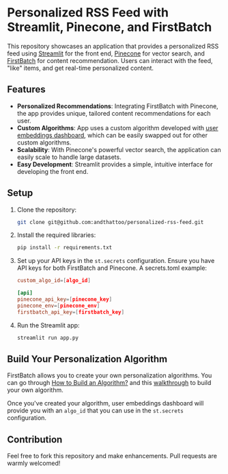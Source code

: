 # Personalized RSS Feed with Streamlit, Pinecone, and FirstBatch

This repository showcases an application that provides a personalized RSS feed using [Streamlit](https://streamlit.io/) for the front end, [Pinecone](https://www.pinecone.io/) for vector search, and [FirstBatch](https://www.firstbatch.xyz/) for content recommendation. Users can interact with the feed, "like" items, and get real-time personalized content.

## Features

- **Personalized Recommendations**: Integrating FirstBatch with Pinecone, the app provides unique, tailored content recommendations for each user.
- **Custom Algorithms**: App uses a custom algorithm developed with [user embeddings dashboard](https://userembeddings.firstbatch.xyz), which can be easily swapped out for other custom algorithms.
- **Scalability**: With Pinecone's powerful vector search, the application can easily scale to handle large datasets.
- **Easy Development**: Streamlit provides a simple, intuitive interface for developing the front end.
## Setup

1. Clone the repository:
   ```bash
   git clone git@github.com:andthattoo/personalized-rss-feed.git
   ```

2. Install the required libraries:
   ```bash
   pip install -r requirements.txt
   ```

3. Set up your API keys in the `st.secrets` configuration. Ensure you have API keys for both FirstBatch and Pinecone. A secrets.toml example:
    ```toml
    custom_algo_id=[algo_id]
   
    [api]
    pinecone_api_key=[pinecone_key]
    pinecone_env=[pinecone_env]
    firstbatch_api_key=[firstbatch_key]
    ```

4. Run the Streamlit app:
   ```bash
   streamlit run app.py
   ```

## Build Your Personalization Algorithm
FirstBatch allows you to create your own personalization algorithms.
You can go through [How to Build an Algorithm?](https://firstbatch.gitbook.io/user-embeddings/user-embeddings-personal-navigation-for-llms/how-to-build-an-algorithm) and this [walkthrough](https://app.storylane.io/share/ui1h5umftbaz) to build your own algorithm.

Once you've created your algorithm, user embeddings dashboard will provide you with an `algo_id` that you can use in the `st.secrets` configuration.

## Contribution

Feel free to fork this repository and make enhancements. Pull requests are warmly welcomed!